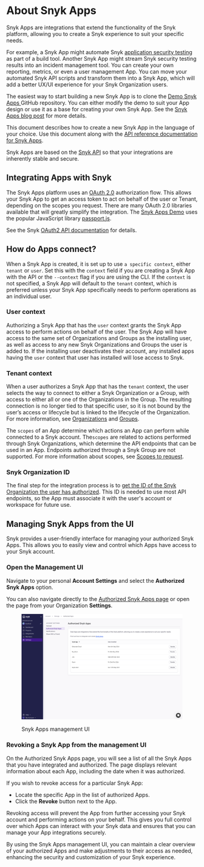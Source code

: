 # About Snyk Apps

Snyk Apps are integrations that extend the functionality of the Snyk platform, allowing you to create a Snyk experience to suit your specific needs.

For example, a Snyk App might automate Snyk [application security testing](https://snyk.io/learn/application-security/testing/) as part of a build tool. Another Snyk App might stream Snyk security testing results into an incident management tool.  You can create your own reporting, metrics, or even a user management App. You can move your automated Snyk API scripts and transform them into a Snyk App, which will add a better UX/UI experience for your Snyk Organization users.

The easiest way to start building a new Snyk App is to clone the [Demo Snyk Apps ](https://github.com/snyk/snyk-apps-demo)GitHub repository. You can either modify the demo to suit your App design or use it as a base for creating your own Snyk App. See the [Snyk Apps blog post](https://snyk.io/blog/snyk-apps-beta-build-custom-apps-extend-snyk-security-into-workflows/) for more details.

This document describes how to create a new Snyk App in the language of your choice. Use this document along with the [API reference documentation for Snyk Apps](../../reference/apps.md).

Snyk Apps are based on the [Snyk API](../../snyk-api.md) so that your integrations are inherently stable and secure.

## Integrating Apps with Snyk

The Snyk Apps platform uses an [OAuth 2.0](http://oauth.net/2/) authorization flow. This allows your Snyk App to get an access token to act on behalf of the user or Tenant, depending on the scopes you request. There are many OAuth 2.0 libraries available that will greatly simplify the integration. The [Snyk Apps Demo](https://github.com/snyk/snyk-apps-demo) uses the popular JavaScript library [passport.js](http://www.passportjs.org/packages/passport-oauth2/).

See the Snyk [OAuth2 API documentation](../../oauth2-api.md) for details.

## How do Apps connect?

When a Snyk App is created, it is set up to use `a specific context`, either `tenant` or `user`. Set this with the `context` field if you are creating a Snyk App with the API or the `--context` flag if you are using the CLI. If the `context` is not specified, a Snyk App will default to the `tenant` context, which is preferred unless your Snyk App specifically needs to perform operations as an individual user.

### User context

Authorizing a Snyk App that has the `user` context grants the Snyk App access to perform actions on behalf of the user. The Snyk App will have access to the same set of Organizations and Groups as the installing user, as well as access to any new Snyk Organizations and Groups the user is added to. If the installing user deactivates their account, any installed apps having the `user` context that user has installed will lose access to Snyk.

### Tenant context

When a user authorizes a Snyk App that has the `tenant` context, the user selects the way to connect to either a Snyk Organization or a Group, with access to either all or one of the Organizations in the Group. The resulting connection is no longer tied to that specific user, so it is not bound by the user’s access or lifecycle but is linked to the lifecycle of the Organization. For more information, see [Organizations](../../../snyk-platform-administration/groups-and-organizations/organizations/) and  [Groups](../../../snyk-platform-administration/groups-and-organizations/groups/).

The `scopes` of an App determine which actions an App can perform while connected to a Snyk account. The`scopes` are related to actions performed through Snyk Organizations, which determine the API endpoints that can be used in an App. Endpoints authorized through a Snyk Group are not supported. For more information about scopes, see [Scopes to request](scopes-to-request.md).

### Snyk Organization ID

The final step for the integration process is to [get the ID of the Snyk Organization the user has authorized](set-up-a-snyk-app-using-the-oauth2-api/retrieve-the-app-org-ids.md). This ID is needed to use most API endpoints, so the App must associate it with the user's account or workspace for future use.

## Managing Snyk Apps from the UI

Snyk provides a user-friendly interface for managing your authorized Snyk Apps. This allows you to easily view and control which Apps have access to your Snyk account.

### Open the Management UI

Navigate to your personal **Account Settings** and select the **Authorized Snyk Apps** option.

You can also navigate directly to the [Authorized Snyk Apps page](https://app.snyk.io/account/manage/authorized-apps) or open the page from your Organization **Settings**.

<figure><img src="../../../.gitbook/assets/image (225).png" alt="Snyk Apps management UI"><figcaption><p>Snyk Apps management UI</p></figcaption></figure>

### Revoking a Snyk App from the management UI

On the Authorized Snyk Apps page, you will see a list of all the Snyk Apps that you have integrated and authorized. The page displays relevant information about each App, including the date when it was authorized.

If you wish to revoke access for a particular Snyk App:

* Locate the specific App in the list of authorized Apps.
* Click the **Revoke** button next to the App.

Revoking access will prevent the App from further accessing your Snyk account and performing actions on your behalf. This gives you full control over which Apps can interact with your Snyk data and ensures that you can manage your App integrations securely.

By using the Snyk Apps management UI, you can maintain a clear overview of your authorized Apps and make adjustments to their access as needed, enhancing the security and customization of your Snyk experience.
